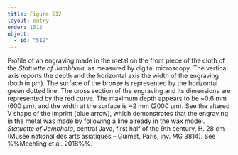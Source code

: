```yaml
---
title: Figure 512
layout: entry
order: 1512
object:
  - id: "512"
---
```


Profile of an engraving made in the metal on the front piece of the cloth of the *Statuette of Jambhala*, as measured by digital microscopy. The vertical axis reports the depth and the horizontal axis the width of the engraving (both in µm). The surface of the bronze is represented by the horizontal green dotted line. The cross section of the engraving and its dimensions are represented by the red curve. The maximum depth appears to be ~0.6 mm (600 µm), and the width at the surface is ~2 mm (2000 µm). See the altered V shape of the imprint (blue arrow), which demonstrates that the engraving in the metal was made by following a line already in the wax model. *Statuette of Jambhala*, central Java, first half of the 9th century, H. 28 cm (Musée national des arts asiatiques – Guimet, Paris, inv. MG 3814). See %%Mechling et al. 2018%%.
